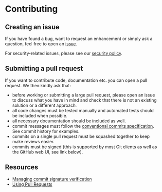 # Contributing

## Creating an issue

If you have found a bug, want to request an enhancement or simply ask
a question, feel free to open an
[issue](https://github.com/leplusorg/docker-maven-check-versions/issues/new/choose).

For security-related issues, please see our [security policy](/SECURITY.md).

## Submitting a pull request

If you want to contribute code, documentation etc. you can open a pull
request. We then kindly ask that:

- before working or submitting a large pull request, please open an
  issue to discuss what you have in mind and check that there is not
  an existing solution or a different approach.
- all code changes must be tested manually and automated tests should
  be included when possible.
- all necessary documentation should be included as well.
- commit messages must follow the [conventional commits specification](https://www.conventionalcommits.org).
  See commit history for examples.
- commits on a single pull request must be squashed together to keep
  make reviews easier.
- commits must be signed (this is supported by most Git clients as
  well as the GitHub web UI, see link below).

## Resources

- [Managing commit signature verification](https://docs.github.com/en/authentication/managing-commit-signature-verification)
- [Using Pull Requests](https://docs.github.com/en/github/collaborating-with-pull-requests/proposing-changes-to-your-work-with-pull-requests/about-pull-requests)
